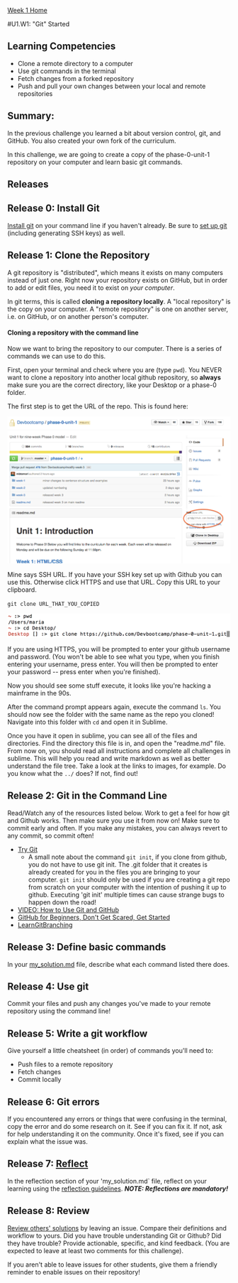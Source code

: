 [Week 1 Home](../)

#U1.W1: "Git" Started

## Learning Competencies
- Clone a remote directory to a computer
- Use git commands in the terminal
- Fetch changes from a forked repository
- Push and pull your own changes between your local and remote repositories

## Summary:
In the previous challenge you learned a bit about version control, git, and GitHub. You also created your own fork of the curriculum. 

In this challenge, we are going to create a copy of the phase-0-unit-1 repository on your computer and learn basic git commands. 

## Releases
## Release 0: Install Git
[Install git](https://help.github.com/articles/set-up-git) on your command line if you haven't already. Be sure to [set up git](https://help.github.com/articles/set-up-git) (including generating SSH keys) as well. 

## Release 1: Clone the Repository
A git repository is "distributed", which means it exists on many computers instead of just one.  Right now your repository exists on GitHub, but in order to add or edit files, you need it to exist on *your computer*.

In git terms, this is called **cloning a repository locally**. A "local repository" is the copy on your computer. A "remote repository" is one on another server, i.e. on GitHub, or on another person's computer.  

#### Cloning a repository with the command line
Now we want to bring the repository to our computer. There is a series of commands we can use to do this.

First, open your terminal and check where you are (type `pwd`). You NEVER want to clone a repository into another local github repository, so **always** make sure you are the correct directory, like your Desktop or a phase-0 folder. 

The first step is to get the URL of the repo. This is found here:

![repository-url](../imgs/repository-url.png)

Mine says SSH URL. If you have your SSH key set up with Github you can use this. Otherwise click HTTPS and use that URL. Copy this URL to your clipboard.

`git clone URL_THAT_YOU_COPIED `

![terminal-clone](../imgs/terminal-clone.png)

If you are using HTTPS, you will be prompted to enter your github username and password. (You won't be able to see what you type, when you finish entering your username, press enter. You will then be prompted to enter your password -- press enter when you're finished).

Now you should see some stuff execute, it looks like you're hacking a mainframe in the 90s.

After the command prompt appears again, execute the command `ls`. You should now see the folder with the same name as the repo you cloned! Navigate into this folder with `cd` and open it in Sublime. 

Once you have it open in sublime, you can see all of the files and directories. Find the directory this file is in, and open the "readme.md" file. From now on, you should read all instructions and complete all challenges in sublime. This will help you read and write markdown as well as better understand the file tree. Take a look at the links to images, for example. Do you know what the `../` does? If not, find out!

## Release 2: Git in the Command Line
Read/Watch any of the resources listed below. Work to get a feel for how git and Github works. Then make sure you use it from now on! Make sure to commit early and often. If you make any mistakes, you can always revert to any commit, so commit often!

- [Try Git](https://try.github.io/)
  - A small note about the command `git init`, if you clone from github, you do not have to use git init. The .git folder that it creates is already created for you in the files you are bringing to your computer. `git init` should only be used if you are creating a git repo from scratch on your computer with the intention of pushing it up to github. Executing 'git init' multiple times can cause strange bugs to happen down the road!
- [VIDEO: How to Use Git and GitHub](https://www.youtube.com/watch?v=tRTckrrCME4&list=PLHPcpp4e3JVrR1OCuUAAWLmWEVKok7zAq)
- [GitHub for Beginners, Don't Get Scared, Get Started](http://readwrite.com/2013/09/30/understanding-github-a-journey-for-beginners-part-1#awesm=~oCnoK6Ohf5NlNs)
- [LearnGitBranching](http://pcottle.github.io/learnGitBranching/)

## Release 3: Define basic commands
In your [my_solution.md](my_solution.md) file, describe what each command listed there does.

## Release 4: Use git
Commit your files and push any changes you've made to your remote repository using the command line!

## Release 5: Write a git workflow
Give yourself a little cheatsheet (in order) of commands you'll need to: 
- Push files to a remote repository
- Fetch changes
- Commit locally

## Release 6: Git errors
If you encountered any errors or things that were confusing in the terminal, copy the error and do some research on it. See if you can fix it. If not, ask for help understanding it on the community. 
Once it's fixed, see if you can explain what the issue was.

## Release 7: [Reflect](https://github.com/Devbootcamp/phase-0-handbook/blob/master/coding-references/reflection-guidelines.md)
In the reflection section of your 'my_solution.md` file, reflect on your learning using the [reflection guidelines](https://github.com/Devbootcamp/phase-0-handbook/blob/master/coding-references/reflection-guidelines.md). ***NOTE: Reflections are mandatory!***

## Release 8: Review
[Review others' solutions](https://github.com/Devbootcamp/phase-0-handbook/blob/master/coding-references/review.md) by leaving an issue. Compare their definitions and workflow to yours. Did you have trouble understanding Git or Github? Did they have trouble? Provide actionable, specific, and kind feedback. (You are expected to leave at least two comments for this challenge).

If you aren't able to leave issues for other students, give them a friendly reminder to enable issues on their repository!

